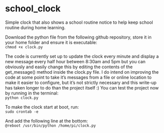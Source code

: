 # school_clock
Simple clock that also shows a school routine notice to help keep school routine during home learning.  
  
Download the python file from the following github repository, store it in your home folder and ensure it is executable:  
`chmod +x clock.py`  
  
The code is currently set up to update the clock every minute and display a new message every half hour between 8:30am and 5pm but you can obviously and easily change this by editing the contents of the get_message() method inside the clock.py file. I do intend on improving the code at some point to take it’s messages from a file or online location to make it easier to configure, but it’s not strictly necessary and this write-up has taken longer to do than the project itself :)
You can test the project now by running in the terminal:  
`python clock.py`  
  
To make the clock start at boot, run:  
`sudo crontab -e`  
  
And add the following line at the bottom:  
`@reboot /usr/bin/python /home/pi/clock.py`
